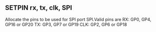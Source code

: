 ## SETPIN rx, tx, clk, SPI

Allocate the pins to be used for SPI port SPI.Valid pins are RX: GP0, GP4, GP16 or GP20 TX: GP3, GP7 or GP19 CLK: GP2, GP6 or GP18